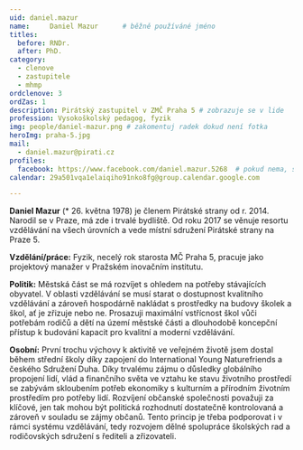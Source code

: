 ```yaml
---
uid: daniel.mazur
name:     Daniel Mazur  	# běžně používáné jméno
titles:
  before: RNDr. 
  after: PhD.
category:
  - clenove
  - zastupitele
  - mhmp
ordclenove: 3
ordZas: 1
description: Pirátský zastupitel v ZMČ Praha 5 # zobrazuje se v lide
profession: Vysokoškolský pedagog, fyzik
img: people/daniel-mazur.png # zakomentuj radek dokud není fotka
heroImg: praha-5.jpg
mail:
  - daniel.mazur@pirati.cz
profiles:
  facebook: https://www.facebook.com/daniel.mazur.5268  # pokud nema, staci smazat tuto radku
calendar: 29a501vqa1elaiqiho91nko8fg@group.calendar.google.com

---
```


**Daniel Mazur** (* 26. května 1978) je členem Pirátské strany od r. 2014. Narodil se v Praze, má zde i trvalé bydliště. Od roku 2017 se věnuje resortu vzdělávání na všech úrovních a vede místní sdružení Pirátské strany na Praze 5.

**Vzdělání/práce:** Fyzik, necelý rok starosta MČ Praha 5, pracuje jako projektový manažer v Pražském inovačním institutu.

**Politik:** Městská část se má rozvíjet s ohledem na potřeby stávajících obyvatel. V oblasti vzdělávání se musí starat o dostupnost kvalitního vzdělávání a zároveň hospodárně nakládat s prostředky na budovy školek a škol, ať je zřizuje nebo ne. Prosazuji maximální vstřícnost škol vůči potřebám rodičů a dětí na území městské části a dlouhodobě koncepční přístup k budování kapacit pro kvalitní a moderní vzdělávání.

**Osobní:** První trochu výchovy k aktivitě ve veřejném životě jsem dostal během střední školy díky zapojení do International Young Naturefriends a českého Sdružení Duha. Díky trvalému zájmu o důsledky globálního propojení lidí, vlád a finančního světa ve vztahu ke stavu životního prostředí se zabývám skloubením potřeb ekonomiky s kulturním a přírodním životním prostředím pro potřeby lidí. 
Rozvíjení občanské společnosti považuji za klíčové, jen tak mohou být politická rozhodnutí dostatečně kontrolovaná a zároveň v souladu se zájmy občanů. Tento princip je třeba podporovat i v rámci systému vzdělávání, tedy rozvojem dělné spolupráce školských rad a rodičovských sdružení s řediteli a zřizovateli.


